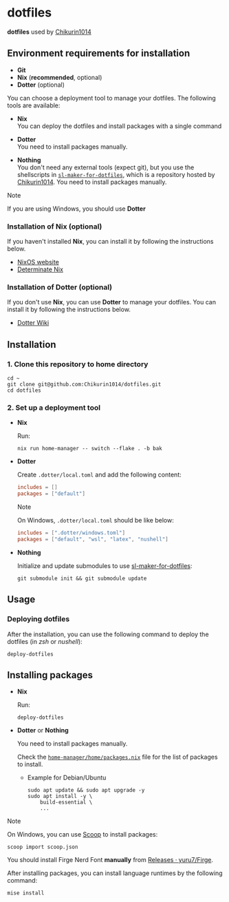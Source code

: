 # dotfiles

**dotfiles** used by [Chikurin1014](https://github.com/Chikurin1014)

## Environment requirements for installation

- **Git**
- **Nix** (**recommended**, optional)
- **Dotter** (optional)

You can choose a deployment tool to manage your dotfiles. The following tools are available:

- **Nix** \
You can deploy the dotfiles and install packages with a single command

- **Dotter** \
You need to install packages manually.

- **Nothing** \
You don't need any external tools (expect git), but you use the shellscripts in [`sl-maker-for-dotfiles`](https://github.com/Chikurin1014/sl-maker-for-dotfiles), which is a repository hosted by [Chikurin1014](https://github.com/Chikurin1014). You need to install packages manually.

> [!NOTE]
> If you are using Windows, you should use **Dotter**

### Installation of Nix (optional)

If you haven't installed **Nix**, you can install it by following the instructions below.

- [NixOS website](https://nixos.org/download/)
- [Determinate Nix](https://docs.determinate.systems/determinate-nix#getting-started)

### Installation of Dotter (optional)

If you don't use **Nix**, you can use **Dotter** to manage your dotfiles. You can install it by following the instructions below.

- [Dotter Wiki](https://github.com/SuperCuber/dotter/wiki)

## Installation

### 1. Clone this repository to home directory

   ```shell
   cd ~
   git clone git@github.com:Chikurin1014/dotfiles.git
   cd dotfiles
   ```

### 2. Set up a deployment tool

- **Nix**

  Run:

  ```shell
  nix run home-manager -- switch --flake . -b bak
  ```

- **Dotter**

  Create `.dotter/local.toml` and add the following content:

  ```toml
  includes = []
  packages = ["default"]
  ```

  > [!NOTE]
  > On Windows, `.dotter/local.toml` should be like below:
  >
  > ```toml
  > includes = [".dotter/windows.toml"]
  > packages = ["default", "wsl", "latex", "nushell"]
  > ```

- **Nothing**

  Initialize and update submodules to use [sl-maker-for-dotfiles](https://github.com/Chikurin1014/sl-maker-for-dotfiles):

  ```shell
  git submodule init && git submodule update
  ```

## Usage

### Deploying dotfiles

After the installation, you can use the following command to deploy the dotfiles (in *zsh* or *nushell*):

```shell
deploy-dotfiles
```

## Installing packages

- **Nix**

  Run:

  ```shell
  deploy-dotfiles
  ```

- **Dotter** or **Nothing**

  You need to install packages manually.

  Check the [`home-manager/home/packages.nix`](https://github.com/Chikurin1014/dotfiles/blob/main/home-manager/home/packages.nix) file for the list of packages to install.

  - Example for Debian/Ubuntu

    ```shell
    sudo apt update && sudo apt upgrade -y
    sudo apt install -y \
        build-essential \
        ...
    ```

> [!NOTE]
> On Windows, you can use [Scoop](https://scoop.sh/) to install packages:
>
> ```shell
> scoop import scoop.json
> ```
>
> You should install Firge Nerd Font **manually** from [Releases · yuru7/Firge](https://github.com/yuru7/Firge/releases).

After installing packages, you can install language runtimes by the following command:

```shell
mise install
```
